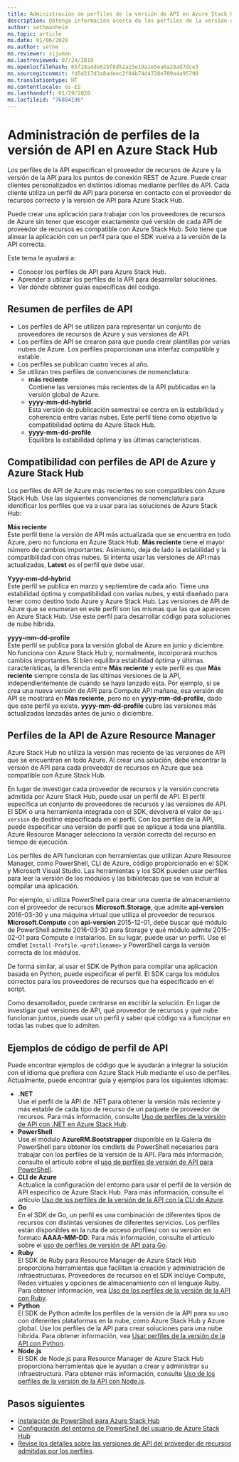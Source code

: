 ```yaml
---
title: Administración de perfiles de la versión de API en Azure Stack Hub
description: Obtenga información acerca de los perfiles de la versión de API en Azure Stack Hub.
author: sethmanheim
ms.topic: article
ms.date: 01/06/2020
ms.author: sethm
ms.reviewer: sijuman
ms.lastreviewed: 07/24/2019
ms.openlocfilehash: 65f28a4de02bf8d52a15e19a1e5ea6a28ad7dce3
ms.sourcegitcommit: fd5d217d3a8adeec2f04b74d4728e709a4a95790
ms.translationtype: HT
ms.contentlocale: es-ES
ms.lasthandoff: 01/29/2020
ms.locfileid: "76884196"
---
```

# <a name="manage-api-version-profiles-in-azure-stack-hub"></a>Administración de perfiles de la versión de API en Azure Stack Hub

Los perfiles de la API especifican el proveedor de recursos de Azure y la versión de la API para los puntos de conexión REST de Azure. Puede crear clientes personalizados en distintos idiomas mediante perfiles de API. Cada cliente utiliza un perfil de API para ponerse en contacto con el proveedor de recursos correcto y la versión de API para Azure Stack Hub.

Puede crear una aplicación para trabajar con los proveedores de recursos de Azure sin tener que escoger exactamente qué versión de cada API de proveedor de recursos es compatible con Azure Stack Hub. Solo tiene que alinear la aplicación con un perfil para que el SDK vuelva a la versión de la API correcta.

Este tema le ayudará a:

- Conocer los perfiles de API para Azure Stack Hub.
- Aprender a utilizar los perfiles de la API para desarrollar soluciones.
- Ver dónde obtener guías específicas del código.

## <a name="summary-of-api-profiles"></a>Resumen de perfiles de API

- Los perfiles de API se utilizan para representar un conjunto de proveedores de recursos de Azure y sus versiones de API.
- Los perfiles de API se crearon para que pueda crear plantillas por varias nubes de Azure. Los perfiles proporcionan una interfaz compatible y estable.
- Los perfiles se publican cuatro veces al año.
- Se utilizan tres perfiles de convenciones de nomenclatura:
  - **más reciente**  
        Contiene las versiones más recientes de la API publicadas en la versión global de Azure.
  - **yyyy-mm-dd-hybrid**  
    Esta versión de publicación semestral se centra en la estabilidad y coherencia entre varias nubes. Este perfil tiene como objetivo la compatibilidad óptima de Azure Stack Hub.
  - **yyyy-mm-dd-profile** <br>
    Equilibra la estabilidad óptima y las últimas características.

## <a name="azure-api-profiles-and-azure-stack-hub-compatibility"></a>Compatibilidad con perfiles de API de Azure y Azure Stack Hub

Los perfiles de API de Azure más recientes no son compatibles con Azure Stack Hub. Use las siguientes convenciones de nomenclatura para identificar los perfiles que va a usar para las soluciones de Azure Stack Hub:

**Más reciente**  
Este perfil tiene la versión de API más actualizada que se encuentra en todo Azure, pero no funciona en Azure Stack Hub. **Más reciente** tiene el mayor número de cambios importantes. Asimismo, deja de lado la estabilidad y la compatibilidad con otras nubes. Si intenta usar las versiones de API más actualizadas, **Latest** es el perfil que debe usar.

**Yyyy-mm-dd-hybrid**  
Este perfil se publica en marzo y septiembre de cada año. Tiene una estabilidad óptima y compatibilidad con varias nubes, y está diseñado para tener como destino todo Azure y Azure Stack Hub. Las versiones de API de Azure que se enumeran en este perfil son las mismas que las que aparecen en Azure Stack Hub. Use este perfil para desarrollar código para soluciones de nube híbrida.

**yyyy-mm-dd-profile**  
Este perfil se publica para la versión global de Azure en junio y diciembre. No funciona con Azure Stack Hub y, normalmente, incorporará muchos cambios importantes. Si bien equilibra estabilidad óptima y últimas características, la diferencia entre **Más reciente** y este perfil es que **Más reciente** siempre consta de las últimas versiones de la API, independientemente de cuándo se haya lanzado esta. Por ejemplo, si se crea una nueva versión de API para Compute API mañana, esa versión de API se mostrará en **Más reciente**, pero no en **yyyy-mm-dd-profile**, dado que este perfil ya existe. **yyyy-mm-dd-profile** cubre las versiones más actualizadas lanzadas antes de junio o diciembre.

## <a name="azure-resource-manager-api-profiles"></a>Perfiles de la API de Azure Resource Manager

Azure Stack Hub no utiliza la versión mas reciente de las versiones de API que se encuentran en todo Azure. Al crear una solución, debe encontrar la versión de API para cada proveedor de recursos en Azure que sea compatible con Azure Stack Hub.

En lugar de investigar cada proveedor de recursos y la versión concreta admitida por Azure Stack Hub, puede usar un perfil de API. El perfil especifica un conjunto de proveedores de recursos y las versiones de API. El SDK o una herramienta integrada con el SDK, devolverá el valor de `api-version` de destino especificada en el perfil. Con los perfiles de la API, puede especificar una versión de perfil que se aplique a toda una plantilla. Azure Resource Manager selecciona la versión correcta del recurso en tiempo de ejecución.

Los perfiles de API funcionan con herramientas que utilizan Azure Resource Manager, como PowerShell, CLI de Azure, código proporcionado en el SDK y Microsoft Visual Studio. Las herramientas y los SDK pueden usar perfiles para leer la versión de los módulos y las bibliotecas que se van incluir al compilar una aplicación.

Por ejemplo, si utiliza PowerShell para crear una cuenta de almacenamiento con el proveedor de recursos **Microsoft.Storage**, que admite **api-version** 2016-03-30 y una máquina virtual que utiliza el proveedor de recursos **Microsoft.Compute** con **api-version** 2015-12-01, debe buscar qué módulo de PowerShell admite 2016-03-30 para Storage y qué módulo admite 2015-02-01 para Compute e instalarlos. En su lugar, puede usar un perfil. Use el cmdlet `Install-Profile <profilename>` y PowerShell carga la versión correcta de los módulos.

De forma similar, al usar el SDK de Python para compilar una aplicación basada en Python, puede especificar el perfil. El SDK carga los módulos correctos para los proveedores de recursos que ha especificado en el script.

Como desarrollador, puede centrarse en escribir la solución. En lugar de investigar qué versiones de API, qué proveedor de recursos y qué nube funcionan juntos, puede usar un perfil y saber qué código va a funcionar en todas las nubes que lo admiten.

## <a name="api-profile-code-samples"></a>Ejemplos de código de perfil de API

Puede encontrar ejemplos de código que le ayudarán a integrar la solución con el idioma que prefiera con Azure Stack Hub mediante el uso de perfiles. Actualmente, puede encontrar guía y ejemplos para los siguientes idiomas:

- **.NET** <br>
Use el perfil de la API de .NET para obtener la versión más reciente y más estable de cada tipo de recurso de un paquete de proveedor de recursos. Para más información, consulte [Uso de perfiles de la versión de API con .NET en Azure Stack Hub](azure-stack-version-profiles-net.md).
- **PowerShell**  
Use el módulo **AzureRM.Bootstrapper** disponible en la Galería de PowerShell para obtener los cmdlets de PowerShell necesarios para trabajar con los perfiles de la versión de la API. Para más información, consulte el artículo sobre el [uso de perfiles de versión de API para PowerShell](azure-stack-version-profiles-powershell.md).
- **CLI de Azure**  
Actualice la configuración del entorno para usar el perfil de la versión de API específico de Azure Stack Hub. Para más información, consulte el artículo [Uso de los perfiles de la versión de la API con la CLI de Azure](azure-stack-version-profiles-azurecli2.md).
- **Go**  
En el SDK de Go, un perfil es una combinación de diferentes tipos de recursos con distintas versiones de diferentes servicios. Los perfiles están disponibles en la ruta de acceso profiles/ con su versión en formato **AAAA-MM-DD**. Para más información, consulte el artículo sobre el [uso de perfiles de versión de API para Go](azure-stack-version-profiles-go.md).
- **Ruby**  
El SDK de Ruby para Resource Manager de Azure Stack Hub proporciona herramientas que facilitan la creación y administración de infraestructuras. Proveedores de recursos en el SDK incluye Compute, Redes virtuales y opciones de almacenamiento con el lenguaje Ruby. Para obtener información, vea [Uso de los perfiles de la versión de la API con Ruby](azure-stack-version-profiles-ruby.md).
- **Python**  
El SDK de Python admite los perfiles de la versión de la API para su uso con diferentes plataformas en la nube, como Azure Stack Hub y Azure global. Use los perfiles de la API para crear soluciones para una nube híbrida. Para obtener información, vea [Usar perfiles de la versión de la API con Python](azure-stack-version-profiles-python.md).
- **Node.js**  
El SDK de Node.js para Resource Manager de Azure Stack Hub proporciona herramientas que le ayudan a crear y administrar su infraestructura. Para obtener más información, consulte [Uso de los perfiles de la versión de la API con Node.js](azure-stack-version-profile-nodejs.md).

## <a name="next-steps"></a>Pasos siguientes

- [Instalación de PowerShell para Azure Stack Hub](../operator/azure-stack-powershell-install.md)
- [Configuración del entorno de PowerShell del usuario de Azure Stack Hub](azure-stack-powershell-configure-user.md)
- [Revise los detalles sobre las versiones de API del proveedor de recursos admitidas por los perfiles](azure-stack-profiles-azure-resource-manager-versions.md).
